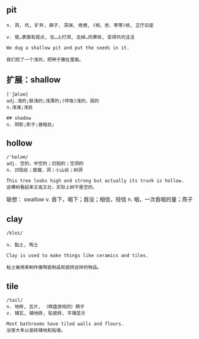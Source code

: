 ## pit
```
n. 洞, 坑, 矿井, 麻子, 深渊, 绝境, (桃、杏、枣等)核, 正厅后座

v. 使…表面有斑点, 在…上打洞, 去掉…的果核, 变得坑坑洼洼

We dug a shallow pit and put the seeds in it.

我们挖了一个浅坑，把种子撒在里面。
```

## 扩展：shallow
```
[ˈʃæləʊ]
adj.浅的;肤浅的;浅薄的;(呼吸)浅的，弱的
n.浅滩;浅处

## shadow
n. 阴影;影子;昏暗处;
```

## hollow
```
/'hɒləʊ/
adj. 空的，中空的；凹陷的；空洞的
n. 凹陷处；窟窿，洞；小山谷；树洞

This tree looks high and strong but actually its trunk is hollow.
这棵树看起来又高又壮，实际上树干是空的。
```

联想： swallow
v. 吞下，咽下；吞没；相信，轻信
n. 咽，一次吞咽的量；燕子

## clay
```
/kleɪ/

n. 黏土, 陶土

Clay is used to make things like ceramics and tiles.

粘土被用来制作像陶瓷制品和瓷砖这样的物品。
```

## tile
```
/taɪl/
n. 地砖, 瓦片, （棋盘游戏的）棋子
v. 铺瓦, 铺地砖, 贴瓷砖, 平铺显示

Most bathrooms have tiled walls and floors.
浴室大多以瓷砖铺地和贴墙。
```